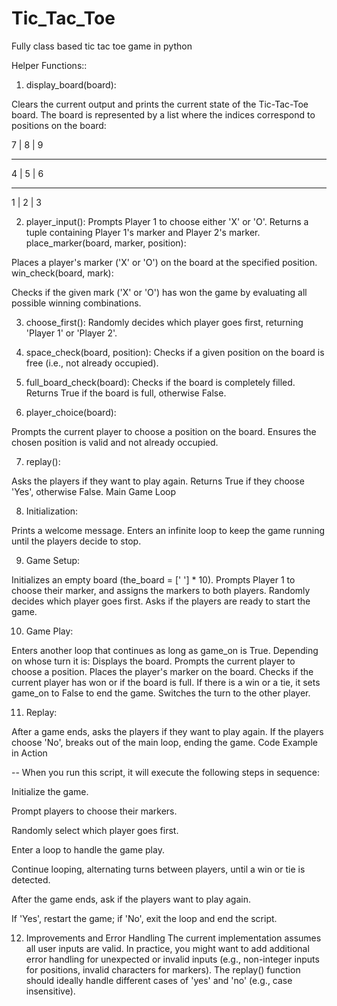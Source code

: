 # Tic_Tac_Toe
Fully class based tic tac toe game in python

Helper Functions::
1. display_board(board):

Clears the current output and prints the current state of the Tic-Tac-Toe board.
The board is represented by a list where the indices correspond to positions on the board:

7 | 8 | 9

---------

4 | 5 | 6

---------

1 | 2 | 3

2. player_input():
Prompts Player 1 to choose either 'X' or 'O'.
Returns a tuple containing Player 1's marker and Player 2's marker.
place_marker(board, marker, position):

Places a player's marker ('X' or 'O') on the board at the specified position.
win_check(board, mark):

Checks if the given mark ('X' or 'O') has won the game by evaluating all possible winning combinations.

3. choose_first():
Randomly decides which player goes first, returning 'Player 1' or 'Player 2'.

4. space_check(board, position):
Checks if a given position on the board is free (i.e., not already occupied).

5. full_board_check(board):
Checks if the board is completely filled. Returns True if the board is full, otherwise False.

6. player_choice(board):

Prompts the current player to choose a position on the board.
Ensures the chosen position is valid and not already occupied.

7. replay():

Asks the players if they want to play again.
Returns True if they choose 'Yes', otherwise False.
Main Game Loop

8. Initialization:

Prints a welcome message.
Enters an infinite loop to keep the game running until the players decide to stop.

9. Game Setup:

Initializes an empty board (the_board = [' '] * 10).
Prompts Player 1 to choose their marker, and assigns the markers to both players.
Randomly decides which player goes first.
Asks if the players are ready to start the game.

10. Game Play:

Enters another loop that continues as long as game_on is True.
Depending on whose turn it is:
Displays the board.
Prompts the current player to choose a position.
Places the player's marker on the board.
Checks if the current player has won or if the board is full.
If there is a win or a tie, it sets game_on to False to end the game.
Switches the turn to the other player.

11. Replay:

After a game ends, asks the players if they want to play again.
If the players choose 'No', breaks out of the main loop, ending the game.
Code Example in Action

-- When you run this script, it will execute the following steps in sequence:

Initialize the game.

Prompt players to choose their markers.

Randomly select which player goes first.

Enter a loop to handle the game play.

Continue looping, alternating turns between players, until a win or tie is detected.

After the game ends, ask if the players want to play again.

If 'Yes', restart the game; if 'No', exit the loop and end the script.

12. Improvements and Error Handling
The current implementation assumes all user inputs are valid. In practice, you might want to add additional error handling for unexpected or invalid inputs (e.g., non-integer inputs for positions, invalid characters for markers).
The replay() function should ideally handle different cases of 'yes' and 'no' (e.g., case insensitive).
